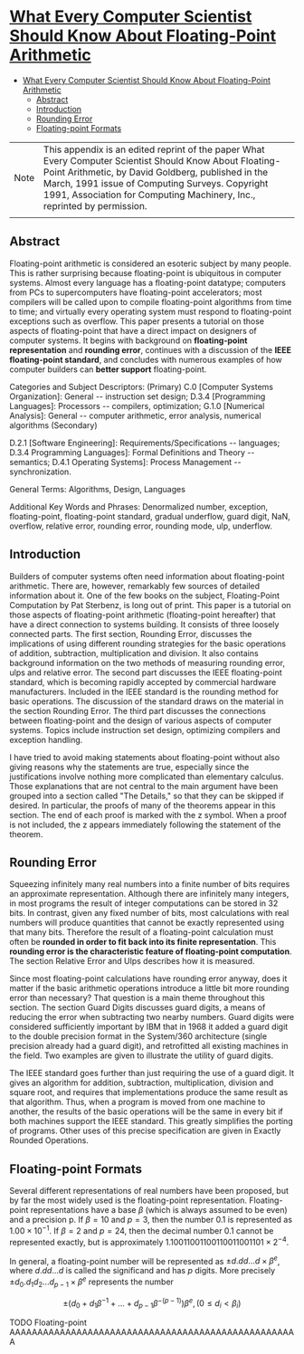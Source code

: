 # [What Every Computer Scientist Should Know About Floating-Point Arithmetic](https://docs.oracle.com/cd/E19957-01/806-3568/ncg_goldberg.html)

- [What Every Computer Scientist Should Know About Floating-Point Arithmetic](#what-every-computer-scientist-should-know-about-floating-point-arithmetic)
  - [Abstract](#abstract)
  - [Introduction](#introduction)
  - [Rounding Error](#rounding-error)
  - [Floating-point Formats](#floating-point-formats)

|||
|-|-|
Note|This appendix is an edited reprint of the paper What Every Computer Scientist Should Know About Floating-Point Arithmetic, by David Goldberg, published in the March, 1991 issue of Computing Surveys. Copyright 1991, Association for Computing Machinery, Inc., reprinted by permission.
|||

## Abstract

Floating-point arithmetic is considered an esoteric subject by many people. This is rather surprising because floating-point is ubiquitous in computer systems. Almost every language has a floating-point datatype; computers from PCs to supercomputers have floating-point accelerators; most compilers will be called upon to compile floating-point algorithms from time to time; and virtually every operating system must respond to floating-point exceptions such as overflow. This paper presents a tutorial on those aspects of floating-point that have a direct impact on designers of computer systems. It begins with background on **floating-point representation** and **rounding error**, continues with a discussion of the **IEEE floating-point standard**, and concludes with numerous examples of how computer builders can **better support** floating-point.

Categories and Subject Descriptors: (Primary) C.0 [Computer Systems Organization]: General -- instruction set design; D.3.4 [Programming Languages]: Processors -- compilers, optimization; G.1.0 [Numerical Analysis]: General -- computer arithmetic, error analysis, numerical algorithms (Secondary)

D.2.1 [Software Engineering]: Requirements/Specifications -- languages; D.3.4 Programming Languages]: Formal Definitions and Theory -- semantics; D.4.1 Operating Systems]: Process Management -- synchronization.

General Terms: Algorithms, Design, Languages

Additional Key Words and Phrases: Denormalized number, exception, floating-point, floating-point standard, gradual underflow, guard digit, NaN, overflow, relative error, rounding error, rounding mode, ulp, underflow.

## Introduction

Builders of computer systems often need information about floating-point arithmetic. There are, however, remarkably few sources of detailed information about it. One of the few books on the subject, Floating-Point Computation by Pat Sterbenz, is long out of print. This paper is a tutorial on those aspects of floating-point arithmetic (floating-point hereafter) that have a direct connection to systems building. It consists of three loosely connected parts. The first section, Rounding Error, discusses the implications of using different rounding strategies for the basic operations of addition, subtraction, multiplication and division. It also contains background information on the two methods of measuring rounding error, ulps and relative error. The second part discusses the IEEE floating-point standard, which is becoming rapidly accepted by commercial hardware manufacturers. Included in the IEEE standard is the rounding method for basic operations. The discussion of the standard draws on the material in the section Rounding Error. The third part discusses the connections between floating-point and the design of various aspects of computer systems. Topics include instruction set design, optimizing compilers and exception handling.

I have tried to avoid making statements about floating-point without also giving reasons why the statements are true, especially since the justifications involve nothing more complicated than elementary calculus. Those explanations that are not central to the main argument have been grouped into a section called "The Details," so that they can be skipped if desired. In particular, the proofs of many of the theorems appear in this section. The end of each proof is marked with the z symbol. When a proof is not included, the z appears immediately following the statement of the theorem.

## Rounding Error

Squeezing infinitely many real numbers into a finite number of bits requires an approximate representation. Although there are infinitely many integers, in most programs the result of integer computations can be stored in 32 bits. In contrast, given any fixed number of bits, most calculations with real numbers will produce quantities that cannot be exactly represented using that many bits. Therefore the result of a floating-point calculation must often be **rounded in order to fit back into its finite representation**. This **rounding error is the characteristic feature of floating-point computation**. The section Relative Error and Ulps describes how it is measured.

Since most floating-point calculations have rounding error anyway, does it matter if the basic arithmetic operations introduce a little bit more rounding error than necessary? That question is a main theme throughout this section. The section Guard Digits discusses guard digits, a means of reducing the error when subtracting two nearby numbers. Guard digits were considered sufficiently important by IBM that in 1968 it added a guard digit to the double precision format in the System/360 architecture (single precision already had a guard digit), and retrofitted all existing machines in the field. Two examples are given to illustrate the utility of guard digits.

The IEEE standard goes further than just requiring the use of a guard digit. It gives an algorithm for addition, subtraction, multiplication, division and square root, and requires that implementations produce the same result as that algorithm. Thus, when a program is moved from one machine to another, the results of the basic operations will be the same in every bit if both machines support the IEEE standard. This greatly simplifies the porting of programs. Other uses of this precise specification are given in Exactly Rounded Operations.

## Floating-point Formats

Several different representations of real numbers have been proposed, but by far the most widely used is the floating-point representation. Floating-point representations have a base $\beta$ (which is always assumed to be even) and a precision p. If $\beta = 10$ and $p = 3$, then the number $0.1$ is represented as $1.00 × 10^{-1}$. If $\beta = 2$ and $p = 24$, then the decimal number $0.1$ cannot be represented exactly, but is approximately $1.10011001100110011001101 × 2^{-4}$.

In general, a floating-point number will be represented as $± d.dd... d × \beta^{e}$, where $d.dd... d$ is called the significand and has $p$ digits. More precisely $± d_{0} . d_{1} d_{2} ... d_{p-1} × \beta^{e}$ represents the number

$$± (d_{0} + d_{1} \beta^{-1} + ... + d_{p-1} \beta^{-(p-1)}) \beta^{e}, (0 \leq d_{i} < \beta_{i})$$



TODO Floating-point AAAAAAAAAAAAAAAAAAAAAAAAAAAAAAAAAAAAAAAAAAAAAAAAAAAA